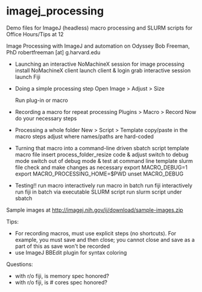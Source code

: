 # imagej_processing
Demo files for ImageJ (headless) macro processing and SLURM scripts for Office Hours/Tips at 12 

Image Processing with ImageJ and automation on Odyssey
Bob Freeman, PhD
robertfreeman [at] g.harvard.edu


- Launching an interactive NoMachineX session for image processing
    install NoMachineX client
    launch client & login
    grab interactive session
    launch Fiji

- Doing a simple processing step
    Open
    Image > Adjust > Size
    
    Run plug-in or macro
    
- Recording a macro for repeat processing
    Plugins > Macro > Record
    Now do your necessary steps

- Processing a whole folder
    New > Script > Template
    copy/paste in the macro steps
    adjust where names/paths are hard-coded
    
- Turning that macro into a command-line driven sbatch script
    template macro file
        insert process_folder_resize code & adjust
        switch to debug mode
        switch out of debug mode & test at command line
    template slurm file
        check and make changes as necessary
        export MACRO_DEBUG=1
        export MACRO_PROCESSING_HOME=$PWD
        unset MACRO_DEBUG
        
- Testing!!
    run macro interactively
    run macro in batch
    run fiji interactively
    run fiji in batch via executable SLURM script
    run slurm script under sbatch
    

    
    
Sample images at
    http://imagej.nih.gov/ij/download/sample-images.zip

Tips:
- For recording macros, must use explicit steps (no shortcuts). For example, you must save and then close; you cannot close and save as a part of this as save won't be recorded
- use ImageJ BBEdit plugin for syntax coloring

Questions:
- with r/o fiji, is memory spec honored?
- with r/o fiji, is # cores spec honored?

